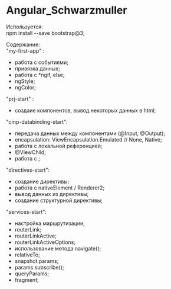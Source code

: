 # Angular_Schwarzmuller
Используется: <br>
npm install --save bootstrap@3;

Содержание:<br>
"my-first-app" : <br>
- работа с событиями;
- привязка данных;
- работа с *ngif, else;
- ngStyle;
- ngColor;

"prj-start" : <br>
- создаие компонентов, вывод некоторых данных в html;

"cmp-databinding-start": <br>
- передача данных между компонентами (@Input, @Output);
- encapsulation: ViewEncapsulation.Emulated // None, Native;
- работа с локальной референцией;
- @ViewChild;
- работа с <ng-content></ng-content>;

"directives-start": <br>
- создание директивы;
- работа с nativeElement / Renderer2;
- вывод данных из директивы;
- создание структурной директивы;

"services-start": <br>
- настройка маршрутизации;
- routerLink;
- routerLinkActive;
- routerLinkActiveOptions;
- использование метода navigate();
- relativeTo;
- snapshot.params;
- params.subscribe();
- queryParams;
- fragment;

